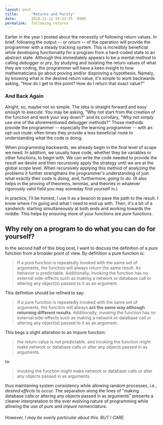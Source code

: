 ```yaml
---
layout: post
title:      "Returns and Purity"
date:       2018-11-12 19:33:35 -0500
permalink:  following_returns
---
```



Earlier in the year I posted about the necessity of following return values. In brief, following the output -- or *return*  -- of the operation will provide the programmer with a steady tracking system. This is incredibly beneficial while developing functionality for a program from a hard-coded state to an abstract state. Although this immediately appears to be a mental method to calling *debugger* or *pry*, by studying and isolating the return values of what they are coding, the programmer will have a keen insight to how mathematicians go about proving and/or disproving a hypothesis. Namely, by knowing what is the desired return value, it's simple to work backwards asking, "How do I get to this point? How do I return that exact value?"

### And Back Again

Alright, so, maybe not so simple. The idea is straight forward and easy enough to execute. You may be asking, "Why not start from the creation of the function and work your way down?" and its corollary, "Why not *simply* use one of the aforementioned debugger methods?" Those methods provide the programmer -- especially the learning programmer -- with an opt-out route: often times they provide a less beneficial route to understanding *what* the code is doing. 

When programming backwards, we already begin in the final level of scope we need. In addition, we usually have code, whether they be variables or other functions, to begin with. We can write the code needed to provide the result we desire and then recursively apply the strategy until we are at the global scope level. When recursively applying this method of analyzing the problems it further strengthens the programmer's understanding of just what exactly their code is doing, and, furthermore, *going to do*. (It also helps in the proving of theorems, lemmas, and theories in whatever rigorously valid field you may someday find yourself in.)

In practice, I'll be honest, I use it as a beacon to pave the path to the result. I know where I'm going and what I need to end up with. Then, it's a bit of a sandwich: starting simultaneously at both ends and working towards the middle. This helps by ensuring more of your functions are *pure* functions.

## Why rely on a program to do what you can do for yourself?

In the second half of this blog post, I want to discuss the definition of a *pure* function from a broader point of view. By definition a pure function is: 
> If a pure function is repeatedly invoked with the same set of arguments, the function will always return the same result. Its behavior is predictable. Additionally, invoking the function has no external side-effects such as making a network or database call or altering any object(s) passed to it as an argument.

This definition should be refined to say:
> If a pure function is repeatedly invoked with the same set of arguments, the funciton will always **act the same way although returning different results**. Additionally, invoking the function has no external side-effects such as making a network or database call or altering any object(s) passed to it as an argument.

This begs a slight alteration to an impure function:
> the return value is not predictable, and invoking the function might make network or database calls or alter any objects passed in as arguments.

to:
> invoking the function might make network or database calls or alter any objects passed in as arguments.

thus maintaining system consistency while allowing random processes, i.e., *desired effects* to occur. The separation along the lines of "making database calls or altering any objects passed in as arguments" presents a cleaner interpretation to the ever evolving nature of programming while allowing the use of *pure* and *impure* nomenclature. 

###### However, I may be overly particular about this. BUT I CARE.
